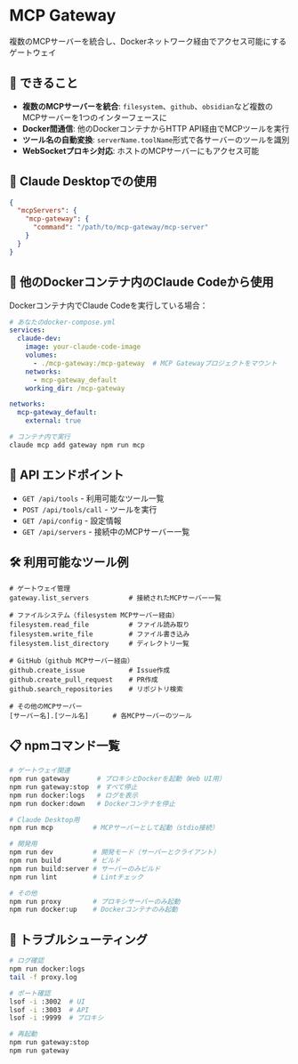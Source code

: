 # MCP Gateway

複数のMCPサーバーを統合し、Dockerネットワーク経由でアクセス可能にするゲートウェイ

## 🎯 できること

- **複数のMCPサーバーを統合**: `filesystem`、`github`、`obsidian`など複数のMCPサーバーを1つのインターフェースに
- **Docker間通信**: 他のDockerコンテナからHTTP API経由でMCPツールを実行
- **ツール名の自動変換**: `serverName.toolName`形式で各サーバーのツールを識別
- **WebSocketプロキシ対応**: ホストのMCPサーバーにもアクセス可能

## 🤖 Claude Desktopでの使用

```json
{
  "mcpServers": {
    "mcp-gateway": {
      "command": "/path/to/mcp-gateway/mcp-server"
    }
  }
}
```

## 🐳 他のDockerコンテナ内のClaude Codeから使用

Dockerコンテナ内でClaude Codeを実行している場合：

```yaml
# あなたのdocker-compose.yml
services:
  claude-dev:
    image: your-claude-code-image
    volumes:
      - ./mcp-gateway:/mcp-gateway  # MCP Gatewayプロジェクトをマウント
    networks:
      - mcp-gateway_default
    working_dir: /mcp-gateway

networks:
  mcp-gateway_default:
    external: true
```

```bash
# コンテナ内で実行
claude mcp add gateway npm run mcp
```

## 📡 API エンドポイント

- `GET /api/tools` - 利用可能なツール一覧
- `POST /api/tools/call` - ツールを実行
- `GET /api/config` - 設定情報
- `GET /api/servers` - 接続中のMCPサーバー一覧

## 🛠️ 利用可能なツール例

```
# ゲートウェイ管理
gateway.list_servers          # 接続されたMCPサーバー一覧

# ファイルシステム（filesystem MCPサーバー経由）
filesystem.read_file          # ファイル読み取り
filesystem.write_file         # ファイル書き込み
filesystem.list_directory     # ディレクトリ一覧

# GitHub（github MCPサーバー経由）
github.create_issue           # Issue作成
github.create_pull_request    # PR作成
github.search_repositories    # リポジトリ検索

# その他のMCPサーバー
[サーバー名].[ツール名]      # 各MCPサーバーのツール
```

## 📋 npmコマンド一覧

```bash
# ゲートウェイ関連
npm run gateway       # プロキシとDockerを起動（Web UI用）
npm run gateway:stop  # すべて停止
npm run docker:logs   # ログを表示
npm run docker:down   # Dockerコンテナを停止

# Claude Desktop用
npm run mcp          # MCPサーバーとして起動（stdio接続）

# 開発用
npm run dev          # 開発モード（サーバーとクライアント）
npm run build        # ビルド
npm run build:server # サーバーのみビルド
npm run lint         # Lintチェック

# その他
npm run proxy        # プロキシサーバーのみ起動
npm run docker:up    # Dockerコンテナのみ起動
```

## 🔧 トラブルシューティング

```bash
# ログ確認
npm run docker:logs
tail -f proxy.log

# ポート確認
lsof -i :3002  # UI
lsof -i :3003  # API
lsof -i :9999  # プロキシ

# 再起動
npm run gateway:stop
npm run gateway
```

